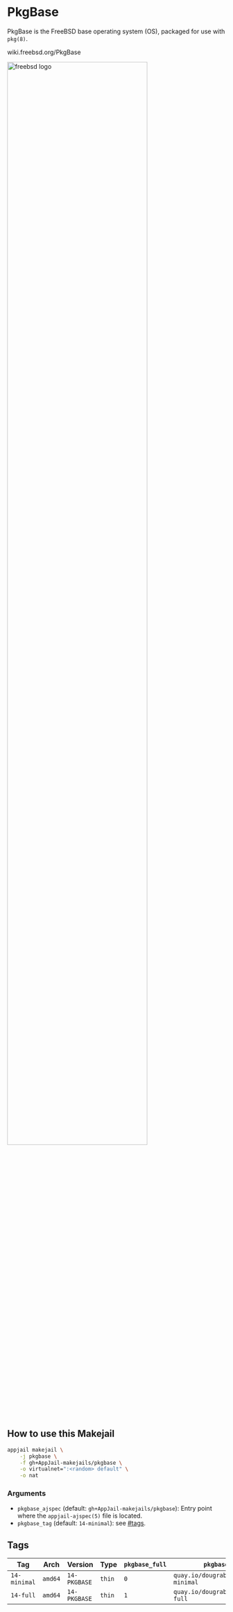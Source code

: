 # PkgBase

PkgBase is the FreeBSD base operating system (OS), packaged for use with `pkg(8)`.

wiki.freebsd.org/PkgBase

<img src="https://upload.wikimedia.org/wikipedia/en/thumb/d/df/Freebsd_logo.svg/2560px-Freebsd_logo.svg.png" alt="freebsd logo" width="80%" height="auto">

## How to use this Makejail

```sh
appjail makejail \
    -j pkgbase \
    -f gh+AppJail-makejails/pkgbase \
    -o virtualnet=":<random> default" \
    -o nat
```

### Arguments

* `pkgbase_ajspec` (default: `gh+AppJail-makejails/pkgbase`): Entry point where the `appjail-ajspec(5)` file is located.
* `pkgbase_tag` (default: `14-minimal`): see [#tags](#tags).

## Tags

| Tag                | Arch    | Version            | Type   | `pkgbase_full` | `pkgbase_from`                               |
| ------------------ | --------| ------------------ | ------ | -------------- | -------------------------------------------- |
| `14-minimal` | `amd64` | `14-PKGBASE` | `thin` |      `0`       | `quay.io/dougrabson/freebsd14-minimal` |
| `14-full`    | `amd64` | `14-PKGBASE` | `thin` |      `1`       | `quay.io/dougrabson/freebsd14-full`    |
